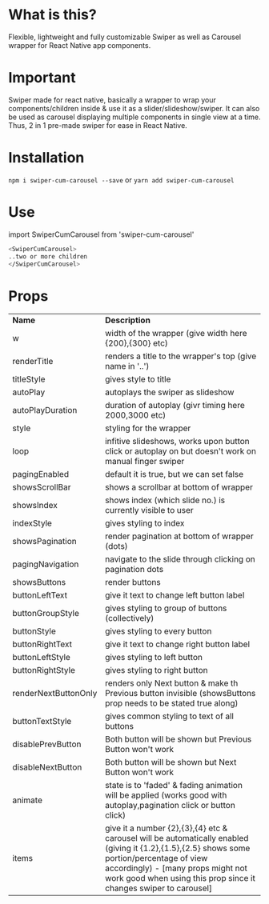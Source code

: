 # What is this?

Flexible, lightweight and fully customizable Swiper as well as Carousel wrapper for React Native app components.

# Important

Swiper made for react native, basically a wrapper to wrap your components/children inside & use it as a slider/slideshow/swiper. It can also be used as carousel displaying multiple components in single view at a time. Thus, 2 in 1 pre-made swiper for ease in React Native.

# Installation

```npm i swiper-cum-carousel --save```
or
```yarn add swiper-cum-carousel```

# Use

import SwiperCumCarousel from 'swiper-cum-carousel'

```sh
<SwiperCumCarousel>
..two or more children
</SwiperCumCarousel>
```

# Props

<table>
<tbody>
<tr>
<td><strong>Name&nbsp;</strong></td>
<td><strong>Description&nbsp;</strong></td>
</tr>
<tr>
<td>w</td>
<td>width of the wrapper (give width here {200},{300} etc)</td>
</tr>
<tr>
<td>renderTitle</td>
<td>renders a title to the wrapper's top (give name in '..')</td>
</tr>
<tr>
<td>titleStyle</td>
<td>gives style to title</td>
</tr>
<tr>
<td>autoPlay</td>
<td>autoplays the swiper as slideshow</td>
</tr>
<tr>
<td>autoPlayDuration</td>
<td>duration of autoplay (givr timing here 2000,3000 etc)</td>
</tr>
<tr>
<td>style</td>
<td>styling for the wrapper</td>
</tr>
<tr>
<td>loop</td>
<td>infitive slideshows, works upon button click or autoplay on but doesn't work on manual finger swiper</td>
</tr>
<tr>
<td>pagingEnabled</td>
<td>default it is true, but we can set false</td>
</tr>
<tr>
<td>showsScrollBar</td>
<td>shows a scrollbar at bottom of wrapper</td>
</tr>
<tr>
<td>showsIndex</td> 
<td>shows index (which slide no.) is currently visible to user</td>
</tr>
<tr>
<td>indexStyle</td>
<td>gives styling to index</td>
</tr>
<tr>
<td>showsPagination</td>
<td>render pagination at bottom of wrapper (dots)</td>
</tr>
<tr>
<td>pagingNavigation</td>
<td>navigate to the slide through clicking on pagination dots</td>
</tr>
<tr>
<td>showsButtons</td>
<td>render buttons</td>
</tr>
<tr>
<td>buttonLeftText</td>
<td>give it text to change left button label</td>
</tr>
<tr>
<td>buttonGroupStyle</td>
<td>gives styling to group of buttons (collectively)</td>
</tr>
<tr>
<td>buttonStyle</td>
<td>gives styling to every button</td>
</tr>
<tr>
<td>buttonRightText</td>
<td>give it text to change right button label</td>
</tr>
<tr>
<td>buttonLeftStyle</td>
<td>gives styling to left button</td>
</tr>
<tr>
<td>buttonRightStyle</td>
<td>gives styling to right button</td>
</tr>
<tr>
<td>renderNextButtonOnly</td>
<td>renders only Next button & make th Previous button invisible (showsButtons prop needs to be stated true along)</td>
</tr>
<tr>
<td>buttonTextStyle</td>
<td>gives common styling to text of all buttons</td>
</tr>
<tr>
<td>disablePrevButton</td>
<td>Both button will be shown but Previous Button won't work</td>
</tr>
<tr>
<td>disableNextButton</td>
<td>Both button will be shown but Next Button won't work</td>
</tr>
<tr>
<td>animate</td>
<td>state is to 'faded' & fading animation will be applied (works good with autoplay,pagination click or button click)</td>
</tr>
<tr>
<td>items</td>
<td>give it a number {2},{3},{4} etc & carousel will be automatically enabled (giving it {1.2},{1.5},{2.5} shows some portion/percentage of view accordingly) - [many props might not work good when using this prop since it changes swiper to carousel]</td>
</tr>
</tbody>
</table>
